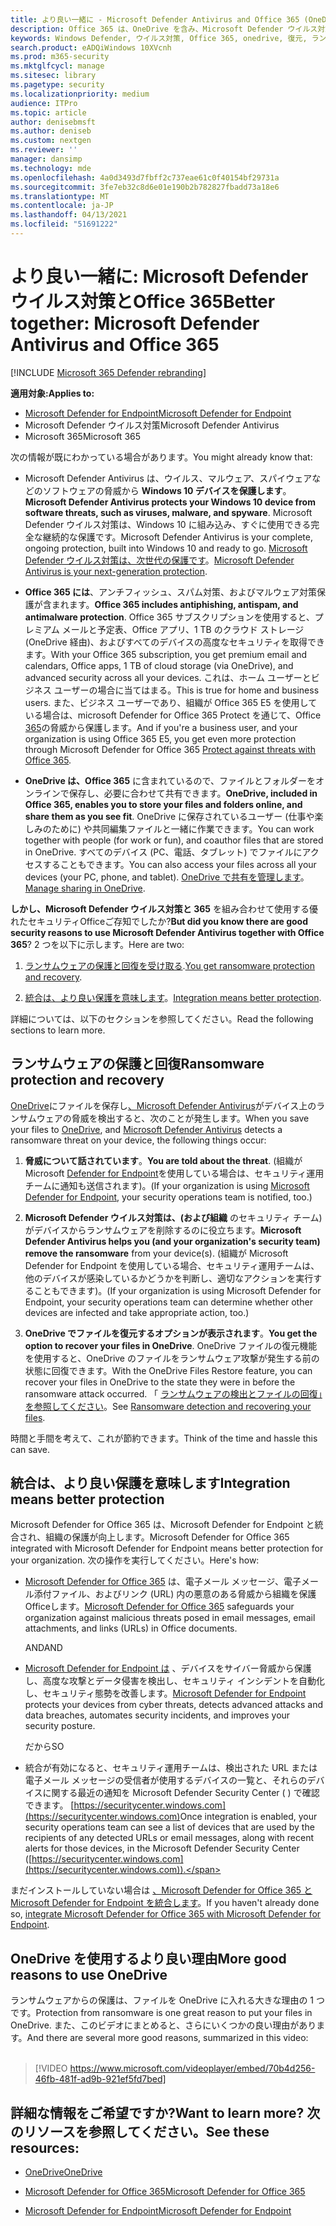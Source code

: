 ```yaml
---
title: より良い一緒に - Microsoft Defender Antivirus and Office 365 (OneDrive を含む) - ランサムウェアやサイバー脅威からのより良い保護
description: Office 365 は、OneDrive を含み、Microsoft Defender ウイルス対策とすばらしい組み合わせています。 詳細については、この記事を参照してください。
keywords: Windows Defender, ウイルス対策, Office 365, onedrive, 復元, ランサムウェア
search.product: eADQiWindows 10XVcnh
ms.prod: m365-security
ms.mktglfcycl: manage
ms.sitesec: library
ms.pagetype: security
ms.localizationpriority: medium
audience: ITPro
ms.topic: article
author: denisebmsft
ms.author: deniseb
ms.custom: nextgen
ms.reviewer: ''
manager: dansimp
ms.technology: mde
ms.openlocfilehash: 4a0d3493d7fbff2c737eae61c0f40154bf29731a
ms.sourcegitcommit: 3fe7eb32c8d6e01e190b2b782827fbadd73a18e6
ms.translationtype: MT
ms.contentlocale: ja-JP
ms.lasthandoff: 04/13/2021
ms.locfileid: "51691222"
---
```

# <a name="better-together-microsoft-defender-antivirus-and-office-365"></a><span data-ttu-id="23393-105">より良い一緒に: Microsoft Defender ウイルス対策とOffice 365</span><span class="sxs-lookup"><span data-stu-id="23393-105">Better together: Microsoft Defender Antivirus and Office 365</span></span>

[!INCLUDE [Microsoft 365 Defender rebranding](../../includes/microsoft-defender.md)]


<span data-ttu-id="23393-106">**適用対象:**</span><span class="sxs-lookup"><span data-stu-id="23393-106">**Applies to:**</span></span>
- [<span data-ttu-id="23393-107">Microsoft Defender for Endpoint</span><span class="sxs-lookup"><span data-stu-id="23393-107">Microsoft Defender for Endpoint</span></span>](/microsoft-365/security/defender-endpoint/)
- <span data-ttu-id="23393-108">Microsoft Defender ウイルス対策</span><span class="sxs-lookup"><span data-stu-id="23393-108">Microsoft Defender Antivirus</span></span>
- <span data-ttu-id="23393-109">Microsoft 365</span><span class="sxs-lookup"><span data-stu-id="23393-109">Microsoft 365</span></span>

<span data-ttu-id="23393-110">次の情報が既にわかっている場合があります。</span><span class="sxs-lookup"><span data-stu-id="23393-110">You might already know that:</span></span>

- <span data-ttu-id="23393-111">Microsoft Defender Antivirus は、ウイルス、マルウェア、スパイウェアなどのソフトウェアの脅威から **Windows 10 デバイスを保護します**。</span><span class="sxs-lookup"><span data-stu-id="23393-111">**Microsoft Defender Antivirus protects your Windows 10 device from software threats, such as viruses, malware, and spyware**.</span></span> <span data-ttu-id="23393-112">Microsoft Defender ウイルス対策は、Windows 10 に組み込み、すぐに使用できる完全な継続的な保護です。</span><span class="sxs-lookup"><span data-stu-id="23393-112">Microsoft Defender Antivirus is your complete, ongoing protection, built into Windows 10 and ready to go.</span></span> <span data-ttu-id="23393-113">[Microsoft Defender ウイルス対策は、次世代の保護です](./microsoft-defender-antivirus-in-windows-10.md)。</span><span class="sxs-lookup"><span data-stu-id="23393-113">[Microsoft Defender Antivirus is your next-generation protection](./microsoft-defender-antivirus-in-windows-10.md).</span></span> 

- <span data-ttu-id="23393-114">**Office 365 には**、アンチフィッシュ、スパム対策、およびマルウェア対策保護が含まれます。</span><span class="sxs-lookup"><span data-stu-id="23393-114">**Office 365 includes antiphishing, antispam, and antimalware protection**.</span></span> <span data-ttu-id="23393-115">Office 365 サブスクリプションを使用すると、プレミアム メールと予定表、Office アプリ、1 TB のクラウド ストレージ (OneDrive 経由)、およびすべてのデバイスの高度なセキュリティを取得できます。</span><span class="sxs-lookup"><span data-stu-id="23393-115">With your Office 365 subscription, you get premium email and calendars, Office apps, 1 TB of cloud storage (via OneDrive), and advanced security across all your devices.</span></span> <span data-ttu-id="23393-116">これは、ホーム ユーザーとビジネス ユーザーの場合に当てはまる。</span><span class="sxs-lookup"><span data-stu-id="23393-116">This is true for home and business users.</span></span> <span data-ttu-id="23393-117">また、ビジネス ユーザーであり、組織が Office 365 E5 を使用している場合は、microsoft Defender for Office 365 Protect を通じて、Office [365](/microsoft-365/security/office-365-security/protect-against-threats)の脅威から保護します。</span><span class="sxs-lookup"><span data-stu-id="23393-117">And if you're a business user, and your organization is using Office 365 E5, you get even more protection through Microsoft Defender for Office 365 [Protect against threats with Office 365](/microsoft-365/security/office-365-security/protect-against-threats).</span></span>

- <span data-ttu-id="23393-118">**OneDrive は、Office 365** に含まれているので、ファイルとフォルダーをオンラインで保存し、必要に合わせて共有できます。</span><span class="sxs-lookup"><span data-stu-id="23393-118">**OneDrive, included in Office 365, enables you to store your files and folders online, and share them as you see fit**.</span></span> <span data-ttu-id="23393-119">OneDrive に保存されているユーザー (仕事や楽しみのために) や共同編集ファイルと一緒に作業できます。</span><span class="sxs-lookup"><span data-stu-id="23393-119">You can work together with people (for work or fun), and coauthor files that are stored in OneDrive.</span></span> <span data-ttu-id="23393-120">すべてのデバイス (PC、電話、タブレット) でファイルにアクセスすることもできます。</span><span class="sxs-lookup"><span data-stu-id="23393-120">You can also access your files across all your devices (your PC, phone, and tablet).</span></span> <span data-ttu-id="23393-121">[OneDrive で共有を管理します](/OneDrive/manage-sharing)。</span><span class="sxs-lookup"><span data-stu-id="23393-121">[Manage sharing in OneDrive](/OneDrive/manage-sharing).</span></span>

<span data-ttu-id="23393-122">**しかし、Microsoft Defender ウイルス対策と 365** を組み合わせて使用する優れたセキュリティOfficeご存知でしたか?</span><span class="sxs-lookup"><span data-stu-id="23393-122">**But did you know there are good security reasons to use Microsoft Defender Antivirus together with Office 365**?</span></span> <span data-ttu-id="23393-123">2 つを以下に示します。</span><span class="sxs-lookup"><span data-stu-id="23393-123">Here are two:</span></span>

 1. <span data-ttu-id="23393-124">[ランサムウェアの保護と回復を受け取る](#ransomware-protection-and-recovery).</span><span class="sxs-lookup"><span data-stu-id="23393-124">[You get ransomware protection and recovery](#ransomware-protection-and-recovery).</span></span>

 2. <span data-ttu-id="23393-125">[統合は、より良い保護を意味します](#integration-means-better-protection)。</span><span class="sxs-lookup"><span data-stu-id="23393-125">[Integration means better protection](#integration-means-better-protection).</span></span>

<span data-ttu-id="23393-126">詳細については、以下のセクションを参照してください。</span><span class="sxs-lookup"><span data-stu-id="23393-126">Read the following sections to learn more.</span></span>

## <a name="ransomware-protection-and-recovery"></a><span data-ttu-id="23393-127">ランサムウェアの保護と回復</span><span class="sxs-lookup"><span data-stu-id="23393-127">Ransomware protection and recovery</span></span>

<span data-ttu-id="23393-128">[OneDrive](/onedrive)にファイルを保存し[、Microsoft Defender Antivirus](./microsoft-defender-antivirus-in-windows-10.md)がデバイス上のランサムウェアの脅威を検出すると、次のことが発生します。</span><span class="sxs-lookup"><span data-stu-id="23393-128">When you save your files to [OneDrive](/onedrive), and [Microsoft Defender Antivirus](./microsoft-defender-antivirus-in-windows-10.md) detects a ransomware threat on your device, the following things occur:</span></span>

1. <span data-ttu-id="23393-129">**脅威について話されています**。</span><span class="sxs-lookup"><span data-stu-id="23393-129">**You are told about the threat**.</span></span> <span data-ttu-id="23393-130">(組織が Microsoft [Defender for Endpoint](microsoft-defender-endpoint.md)を使用している場合は、セキュリティ運用チームに通知も送信されます)。</span><span class="sxs-lookup"><span data-stu-id="23393-130">(If your organization is using [Microsoft Defender for Endpoint](microsoft-defender-endpoint.md), your security operations team is notified, too.)</span></span>

2. <span data-ttu-id="23393-131">**Microsoft Defender ウイルス対策は、(および組織** のセキュリティ チーム) がデバイスからランサムウェアを削除するのに役立ちます。</span><span class="sxs-lookup"><span data-stu-id="23393-131">**Microsoft Defender Antivirus helps you (and your organization's security team) remove the ransomware** from your device(s).</span></span> <span data-ttu-id="23393-132">(組織が Microsoft Defender for Endpoint を使用している場合、セキュリティ運用チームは、他のデバイスが感染しているかどうかを判断し、適切なアクションを実行することもできます)。</span><span class="sxs-lookup"><span data-stu-id="23393-132">(If your organization is using Microsoft Defender for Endpoint, your security operations team can determine whether other devices are infected and take appropriate action, too.)</span></span>

3. <span data-ttu-id="23393-133">**OneDrive でファイルを復元するオプションが表示されます**。</span><span class="sxs-lookup"><span data-stu-id="23393-133">**You get the option to recover your files in OneDrive**.</span></span> <span data-ttu-id="23393-134">OneDrive ファイルの復元機能を使用すると、OneDrive のファイルをランサムウェア攻撃が発生する前の状態に回復できます。</span><span class="sxs-lookup"><span data-stu-id="23393-134">With the OneDrive Files Restore feature, you can recover your files in OneDrive to the state they were in before the ransomware attack occurred.</span></span> <span data-ttu-id="23393-135">「 [ランサムウェアの検出とファイルの回復」を参照してください](https://support.office.com/article/0d90ec50-6bfd-40f4-acc7-b8c12c73637f)。</span><span class="sxs-lookup"><span data-stu-id="23393-135">See [Ransomware detection and recovering your files](https://support.office.com/article/0d90ec50-6bfd-40f4-acc7-b8c12c73637f).</span></span>

<span data-ttu-id="23393-136">時間と手間を考えて、これが節約できます。</span><span class="sxs-lookup"><span data-stu-id="23393-136">Think of the time and hassle this can save.</span></span> 

## <a name="integration-means-better-protection"></a><span data-ttu-id="23393-137">統合は、より良い保護を意味します</span><span class="sxs-lookup"><span data-stu-id="23393-137">Integration means better protection</span></span>

<span data-ttu-id="23393-138">Microsoft Defender for Office 365 は、Microsoft Defender for Endpoint と統合され、組織の保護が向上します。</span><span class="sxs-lookup"><span data-stu-id="23393-138">Microsoft Defender for Office 365 integrated with Microsoft Defender for Endpoint means better protection for your organization.</span></span> <span data-ttu-id="23393-139">次の操作を実行してください。</span><span class="sxs-lookup"><span data-stu-id="23393-139">Here's how:</span></span>

- <span data-ttu-id="23393-140">[Microsoft Defender for Office 365](/microsoft-365/security/office-365-security/office-365-atp) は、電子メール メッセージ、電子メール添付ファイル、およびリンク (URL) 内の悪意のある脅威から組織を保護Officeします。</span><span class="sxs-lookup"><span data-stu-id="23393-140">[Microsoft Defender for Office 365](/microsoft-365/security/office-365-security/office-365-atp) safeguards your organization against malicious threats posed in email messages, email attachments, and links (URLs) in Office documents.</span></span>

    <span data-ttu-id="23393-141">AND</span><span class="sxs-lookup"><span data-stu-id="23393-141">AND</span></span>

- <span data-ttu-id="23393-142">[Microsoft Defender for Endpoint は](microsoft-defender-endpoint.md) 、デバイスをサイバー脅威から保護し、高度な攻撃とデータ侵害を検出し、セキュリティ インシデントを自動化し、セキュリティ態勢を改善します。</span><span class="sxs-lookup"><span data-stu-id="23393-142">[Microsoft Defender for Endpoint](microsoft-defender-endpoint.md) protects your devices from cyber threats, detects advanced attacks and data breaches, automates security incidents, and improves your security posture.</span></span>

    <span data-ttu-id="23393-143">だから</span><span class="sxs-lookup"><span data-stu-id="23393-143">SO</span></span>

- <span data-ttu-id="23393-144">統合が有効になると、セキュリティ運用チームは、検出された URL または電子メール メッセージの受信者が使用するデバイスの一覧と、それらのデバイスに関する最近の通知を Microsoft Defender Security Center ( ) で確認できます。 [https://securitycenter.windows.com](https://securitycenter.windows.com)</span><span class="sxs-lookup"><span data-stu-id="23393-144">Once integration is enabled, your security operations team can see a list of devices that are used by the recipients of any detected URLs or email messages, along with recent alerts for those devices, in the Microsoft Defender Security Center ([https://securitycenter.windows.com](https://securitycenter.windows.com)).</span></span>

<span data-ttu-id="23393-145">まだインストールしていない場合は [、Microsoft Defender for Office 365 と Microsoft Defender for Endpoint を統合します](/microsoft-365/security/office-365-security/integrate-office-365-ti-with-wdatp)。</span><span class="sxs-lookup"><span data-stu-id="23393-145">If you haven't already done so, [integrate Microsoft Defender for Office 365 with Microsoft Defender for Endpoint](/microsoft-365/security/office-365-security/integrate-office-365-ti-with-wdatp).</span></span>

## <a name="more-good-reasons-to-use-onedrive"></a><span data-ttu-id="23393-146">OneDrive を使用するより良い理由</span><span class="sxs-lookup"><span data-stu-id="23393-146">More good reasons to use OneDrive</span></span>

<span data-ttu-id="23393-147">ランサムウェアからの保護は、ファイルを OneDrive に入れる大きな理由の 1 つです。</span><span class="sxs-lookup"><span data-stu-id="23393-147">Protection from ransomware is one great reason to put your files in OneDrive.</span></span> <span data-ttu-id="23393-148">また、このビデオにまとめると、さらにいくつかの良い理由があります。</span><span class="sxs-lookup"><span data-stu-id="23393-148">And there are several more good reasons, summarized in this video:</span></span> <br/><br/>

> [!VIDEO https://www.microsoft.com/videoplayer/embed/70b4d256-46fb-481f-ad9b-921ef5fd7bed]

## <a name="want-to-learn-more-see-these-resources"></a><span data-ttu-id="23393-149">詳細な情報をご希望ですか?</span><span class="sxs-lookup"><span data-stu-id="23393-149">Want to learn more?</span></span> <span data-ttu-id="23393-150">次のリソースを参照してください。</span><span class="sxs-lookup"><span data-stu-id="23393-150">See these resources:</span></span>

- [<span data-ttu-id="23393-151">OneDrive</span><span class="sxs-lookup"><span data-stu-id="23393-151">OneDrive</span></span>](/onedrive)

- [<span data-ttu-id="23393-152">Microsoft Defender for Office 365</span><span class="sxs-lookup"><span data-stu-id="23393-152">Microsoft Defender for Office 365</span></span>](/microsoft-365/security/office-365-security/office-365-atp?view=o365-worldwide)

- [<span data-ttu-id="23393-153">Microsoft Defender for Endpoint</span><span class="sxs-lookup"><span data-stu-id="23393-153">Microsoft Defender for Endpoint</span></span>](microsoft-defender-endpoint.md)